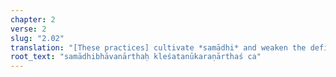 ```yaml
---
chapter: 2
verse: 2
slug: "2.02"
translation: "[These practices] cultivate *samādhi* and weaken the defilements."
root_text: "samādhibhāvanārthaḥ kleśatanūkaraṇārthaś ca"
---
```


